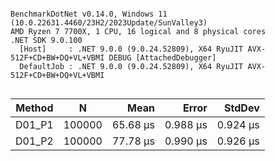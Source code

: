 ```

BenchmarkDotNet v0.14.0, Windows 11 (10.0.22631.4460/23H2/2023Update/SunValley3)
AMD Ryzen 7 7700X, 1 CPU, 16 logical and 8 physical cores
.NET SDK 9.0.100
  [Host]     : .NET 9.0.0 (9.0.24.52809), X64 RyuJIT AVX-512F+CD+BW+DQ+VL+VBMI DEBUG [AttachedDebugger]
  DefaultJob : .NET 9.0.0 (9.0.24.52809), X64 RyuJIT AVX-512F+CD+BW+DQ+VL+VBMI


```
| Method | N      | Mean     | Error    | StdDev   |
|------- |------- |---------:|---------:|---------:|
| D01_P1 | 100000 | 65.68 μs | 0.988 μs | 0.924 μs |
| D01_P2 | 100000 | 77.78 μs | 0.990 μs | 0.926 μs |

